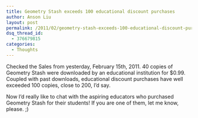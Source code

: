 ```yaml
---
title: Geometry Stash exceeds 100 educational discount purchases
author: Anson Liu
layout: post
permalink: /2011/02/geometry-stash-exceeds-100-educational-discount-purchases
dsq_thread_id:
  - 376679815
categories:
  - Thoughts
---
```

Checked the Sales from yesterday, February 15th, 2011. 40 copies of Geometry Stash were downloaded by an educational institution for $0.99. Coupled with past downloads, educational discount purchases have well exceeded 100 copies, close to 200, I&#8217;d say.

Now I&#8217;d really like to chat with the aspiring educators who purchased Geometry Stash for their students! If you are one of them, let me know, please. ;)
